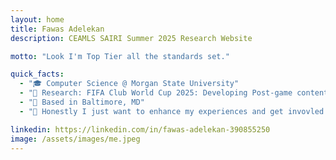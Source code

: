 ```yaml
---
layout: home
title: Fawas Adelekan
description: CEAMLS SAIRI Summer 2025 Research Website

motto: "Look I'm Top Tier all the standards set."

quick_facts:
  - "🎓 Computer Science @ Morgan State University"
  - "🔬 Research: FIFA Club World Cup 2025: Developing Post-game content using AI for automated soccer box scores and video news reports"
  - "📍 Based in Baltimore, MD"
  - "🚀 Honestly I just want to enhance my experiences and get invovled in tech"

linkedin: https://linkedin.com/in/fawas-adelekan-390855250
image: /assets/images/me.jpeg
---
```

